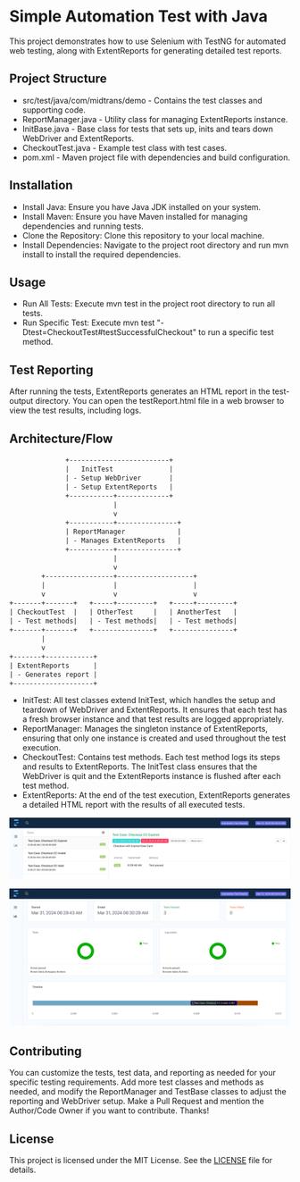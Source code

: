 # Simple Automation Test with Java
This project demonstrates how to use Selenium with TestNG for automated web testing, along with ExtentReports for generating detailed test reports.

## Project Structure
- src/test/java/com/midtrans/demo - Contains the test classes and supporting code.
- ReportManager.java - Utility class for managing ExtentReports instance.
- InitBase.java - Base class for tests that sets up, inits and tears down WebDriver and ExtentReports.
- CheckoutTest.java - Example test class with test cases.
- pom.xml - Maven project file with dependencies and build configuration.

## Installation

- Install Java: Ensure you have Java JDK installed on your system.
- Install Maven: Ensure you have Maven installed for managing dependencies and running tests.
- Clone the Repository: Clone this repository to your local machine.
- Install Dependencies: Navigate to the project root directory and run mvn install to install the required dependencies.

## Usage

- Run All Tests: Execute mvn test in the project root directory to run all tests.
- Run Specific Test: Execute mvn test "-Dtest=CheckoutTest#testSuccessfulCheckout" to run a specific test method.

## Test Reporting
After running the tests, ExtentReports generates an HTML report in the test-output directory. You can open the testReport.html file in a web browser to view the test results, including logs.

## Architecture/Flow
                  +-------------------------+
                  |   InitTest              |
                  | - Setup WebDriver       |
                  | - Setup ExtentReports   |
                  +-----------+-------------+
                              |
                              v
                  +-----------+---------------+
                  | ReportManager             |
                  | - Manages ExtentReports   |
                  +-----------+---------------+
                              |
                              v
            +-----------------+-------------------+
            |                 |                   |
            v                 v                   v
    +-------+-------+   +-----+---------+   +-----+---------+
    | CheckoutTest  |   | OtherTest     |   | AnotherTest   |
    | - Test methods|   | - Test methods|   | - Test methods|
    +-------+-------+   +---------------+   +---------------+
            |
            v
    +-------+------------+
    | ExtentReports      |
    | - Generates report |
    +--------------------+

- InitTest: All test classes extend InitTest, which handles the setup and teardown of WebDriver and ExtentReports. It ensures that each test has a fresh browser instance and that test results are logged appropriately.
- ReportManager: Manages the singleton instance of ExtentReports, ensuring that only one instance is created and used throughout the test execution.
- CheckoutTest: Contains test methods. Each test method logs its steps and results to ExtentReports. The InitTest class ensures that the WebDriver is quit and the ExtentReports instance is flushed after each test method.
- ExtentReports: At the end of the test execution, ExtentReports generates a detailed HTML report with the results of all executed tests.

![Reporting](test-output/report1.png)

![Reporting](test-output/report2.png)

## Contributing

You can customize the tests, test data, and reporting as needed for your specific testing requirements. Add more test classes and methods as needed, and modify the ReportManager and TestBase classes to adjust the reporting and WebDriver setup.
Make a Pull Request and mention the Author/Code Owner if you want to contribute. Thanks!

## License

This project is licensed under the MIT License. See the [LICENSE](LICENSE) file for details.
